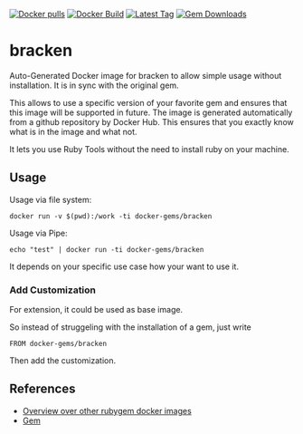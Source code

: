 [![Docker pulls](https://img.shields.io/docker/pulls/rubygem/bracken.svg)](https://hub.docker.com/r/rubygem/bracken/)
[![Docker Build](https://img.shields.io/docker/automated/rubygem/bracken.svg)](https://hub.docker.com/r/rubygem/bracken/)
[![Latest Tag](https://img.shields.io/github/tag/docker-rubygem/bracken.svg)](https://hub.docker.com/r/rubygem/bracken/)
[![Gem Downloads](https://img.shields.io/gem/dt/bracken.svg)](https://rubygems.org/gems/bracken/)
# bracken

Auto-Generated Docker image for bracken to allow simple usage without installation.
It is in sync with the original gem.

This allows to use a specific version of your favorite gem and ensures that this image will be supported in future.
The image is generated automatically from a github repository by Docker Hub.
This ensures that you exactly know what is in the image and what not.

It lets you use Ruby Tools without the need to install ruby on your machine.

## Usage

Usage via file system:

`docker run -v $(pwd):/work -ti docker-gems/bracken`

Usage via Pipe:

`echo "test" | docker run -ti docker-gems/bracken`

It depends on your specific use case how your want to use it.

### Add Customization

For extension, it could be used as base image.

So instead of struggeling with the installation of a gem, just write

`FROM docker-gems/bracken`

Then add the customization.

## References

 - [Overview over other rubygem docker images](https://github.com/thinkbot/docker-rubygem)
 - [Gem](https://rubygems.org/gems/bracken/)
